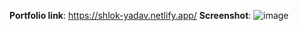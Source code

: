 **Portfolio link**: https://shlok-yadav.netlify.app/
**Screenshot**:
![image](https://github.com/user-attachments/assets/511fdfda-3358-4ca5-b5eb-74e350c3bb1e)
